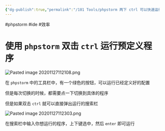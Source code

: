 ```yaml
---
{"dg-publish":true,"permalink":"/101 Tools/phpstorm 两下 ctrl 可以快速运行程序/","noteIcon":"2","created":"2020-11-26T20:08:03+08:00","updated":"2024-03-09T22:03:33+08:00"}
---
```



#phpstorm #ide #效率 

# 使用 `phpstorm` 双击 `ctrl` 运行预定义程序

![Pasted image 20201127112108.png](/img/user/attachs/Pasted%20image%2020201127112108.png)

在 `phpstorm` 中的工具栏中，有一个绿色的按钮，可以运行已经定义好的配置

但是每次切换的时候，都需要点一下切换到具体的程序

但是如果双击 `ctrl` 就可以直接弹出运行的搜索栏

![Pasted image 20201127112303.png](/img/user/attachs/Pasted%20image%2020201127112303.png)

在搜索栏中输入你想运行的程序，上下键选中，然后 `enter` 即可运行


